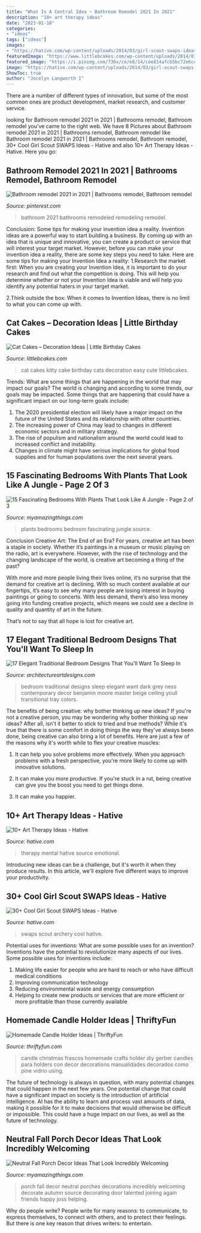 ```yaml
---
title: "What Is A Central Idea ~ Bathroom Remodel 2021 In 2021"
description: "10+ art therapy ideas"
date: "2023-01-18"
categories:
- "ideas"
tags: ["ideas"]
images:
- "https://hative.com/wp-content/uploads/2014/03/girl-scout-swaps-ideas/7-archery-set-girl-scout-swaps.jpg"
featuredImage: "https://www.littlebcakes.com/wp-content/uploads/2014/01/Kitty-Cat-Cakes-760x1024.jpg"
featured_image: "https://i.pinimg.com/736x/ce/e8/14/cee814afcb5bc72e6ce857bffb7d81c3.jpg"
image: "https://hative.com/wp-content/uploads/2014/03/girl-scout-swaps-ideas/7-archery-set-girl-scout-swaps.jpg"
ShowToc: true
author: "Jocelyn Langworth I"
---
```



There are a number of different types of innovation, but some of the most common ones are product development, market research, and customer service.

	

		
looking for Bathroom remodel 2021 in 2021 | Bathrooms remodel, Bathroom remodel you've came to the right web. We have 8 Pictures about Bathroom remodel 2021 in 2021 | Bathrooms remodel, Bathroom remodel like Bathroom remodel 2021 in 2021 | Bathrooms remodel, Bathroom remodel, 30+ Cool Girl Scout SWAPS Ideas - Hative and also 10+ Art Therapy Ideas - Hative. Here you go:
		
    
## Bathroom Remodel 2021 In 2021 | Bathrooms Remodel, Bathroom Remodel

<img loading=lazy src="https://i.pinimg.com/736x/ce/e8/14/cee814afcb5bc72e6ce857bffb7d81c3.jpg" onerror="this.onerror=null;this.src='https://tse3.mm.bing.net/th?id=OIP.KF3q0eleE-C6ofzmqbdESgHaJ3&amp;pid=15.1';" alt="Bathroom remodel 2021 in 2021 | Bathrooms remodel, Bathroom remodel">

_Source: pinterest.com_

>bathroom 2021 bathrooms remodeled remodeling remodel. 

	

Conclusion: Some tips for making your invention idea a reality.
Invention ideas are a powerful way to start building a business. By coming up with an idea that is unique and innovative, you can create a product or service that will interest your target market. However, before you can make your invention idea a reality, there are some key steps you need to take. Here are some tips for making your Invention Idea a reality:
1.Research the market first: When you are creating your Invention Idea, it is important to do your research and find out what the competition is doing. This will help you determine whether or not your Invention Idea is viable and will help you identify any potential haters in your target market.

2.Think outside the box: When it comes to Invention Ideas, there is no limit to what you can come up with.

    
## Cat Cakes – Decoration Ideas | Little Birthday Cakes

<img loading=lazy src="https://www.littlebcakes.com/wp-content/uploads/2014/01/Kitty-Cat-Cakes-760x1024.jpg" onerror="this.onerror=null;this.src='https://tse4.mm.bing.net/th?id=OIP.l4KHsdZxZ2VTkj9qHqOFnwHaJ-&amp;pid=15.1';" alt="Cat Cakes – Decoration Ideas | Little Birthday Cakes">

_Source: littlebcakes.com_

>cat cakes kitty cake birthday cats decoration easy cute littlebcakes. 

	

Trends: What are some things that are happening in the world that may impact our goals?
The world is changing and according to some trends, our goals may be impacted. Some things that are happening that could have a significant impact on our long-term goals include:
1. The 2020 presidential election will likely have a major impact on the future of the United States and its relationship with other countries.
2. The increasing power of China may lead to changes in different economic sectors and in military strategy.
3. The rise of populism and nationalism around the world could lead to increased conflict and instability.
4. Changes in climate might have serious implications for global food supplies and for human populations over the next several years.

    
## 15 Fascinating Bedrooms With Plants That Look Like A Jungle - Page 2 Of 3

<img loading=lazy src="https://myamazingthings.com/wp-content/uploads/2018/01/bedroom-plants-10-.jpg" onerror="this.onerror=null;this.src='https://tse1.mm.bing.net/th?id=OIP.HIBqU7MAA31_OlNMjT20qAHaLH&amp;pid=15.1';" alt="15 Fascinating Bedrooms With Plants That Look Like A Jungle - Page 2 of 3">

_Source: myamazingthings.com_

>plants bedrooms bedroom fascinating jungle source. 

	

Conclusion
Creative Art: The End of an Era?
For years, creative art has been a staple in society. Whether it’s paintings in a museum or music playing on the radio, art is everywhere. However, with the rise of technology and the changing landscape of the world, is creative art becoming a thing of the past?

With more and more people living their lives online, it’s no surprise that the demand for creative art is declining. With so much content available at our fingertips, it’s easy to see why many people are losing interest in buying paintings or going to concerts. With less demand, there’s also less money going into funding creative projects, which means we could see a decline in quality and quantity of art in the future.

That’s not to say that all hope is lost for creative art.

    
## 17 Elegant Traditional Bedroom Designs That You&#039;ll Want To Sleep In

<img loading=lazy src="http://www.architectureartdesigns.com/wp-content/uploads/2015/07/17-Elegant-Traditional-Bedroom-Designs-That-Youll-Want-To-Sleep-In-13.jpg" onerror="this.onerror=null;this.src='https://tse3.mm.bing.net/th?id=OIP.db1g_f9mdgvRsgb6ekQdcQAAAA&amp;pid=15.1';" alt="17 Elegant Traditional Bedroom Designs That You&#039;ll Want To Sleep In">

_Source: architectureartdesigns.com_

>bedroom traditional designs sleep elegant want dark grey ness contemporary decor benjamin moore master beige ceiling youll transitional tray colors. 

	

The benefits of being creative: why bother thinking up new ideas?
If you're not a creative person, you may be wondering why bother thinking up new ideas? After all, isn't it better to stick to tried and true methods? While it's true that there is some comfort in doing things the way they've always been done, being creative can also bring a lot of benefits. Here are just a few of the reasons why it's worth while to flex your creative muscles:
1. It can help you solve problems more effectively. When you approach problems with a fresh perspective, you're more likely to come up with innovative solutions.

2. It can make you more productive. If you're stuck in a rut, being creative can give you the boost you need to get things done.

3. It can make you happier.

    
## 10+ Art Therapy Ideas - Hative

<img loading=lazy src="https://hative.com/wp-content/uploads/2014/05/art-therapy-ideas/12-art-therapy-ideas.jpg" onerror="this.onerror=null;this.src='https://tse1.mm.bing.net/th?id=OIP.7hIxjGXegd7aaFnlzaj2qAAAAA&amp;pid=15.1';" alt="10+ Art Therapy Ideas - Hative">

_Source: hative.com_

>therapy mental hative source emotional. 

	

Introducing new ideas can be a challenge, but it's worth it when they produce results. In this article, we'll explore five different ways to improve your productivity.

    
## 30+ Cool Girl Scout SWAPS Ideas - Hative

<img loading=lazy src="https://hative.com/wp-content/uploads/2014/03/girl-scout-swaps-ideas/7-archery-set-girl-scout-swaps.jpg" onerror="this.onerror=null;this.src='https://tse2.mm.bing.net/th?id=OIP.2liiZ2F1dJ8qdnWJQH0XkwHaJ4&amp;pid=15.1';" alt="30+ Cool Girl Scout SWAPS Ideas - Hative">

_Source: hative.com_

>swaps scout archery cool hative. 

	

Potential uses for inventions: What are some possible uses for an invention?
Inventions have the potential to revolutionize many aspects of our lives. Some possible uses for inventions include: 
1. Making life easier for people who are hard to reach or who have difficult medical conditions 
2. Improving communication technology 
3. Reducing environmental waste and energy consumption 
4. Helping to create new products or services that are more efficient or more profitable than those currently available 

    
## Homemade Candle Holder Ideas | ThriftyFun

<img loading=lazy src="https://img.thrfun.com/img/084/024/homemade_candle_holder_l1.jpg" onerror="this.onerror=null;this.src='https://tse1.mm.bing.net/th?id=OIP.oSy1_AG0kDM7EgYZonwYcwHaLW&amp;pid=15.1';" alt="Homemade Candle Holder Ideas | ThriftyFun">

_Source: thriftyfun.com_

>candle christmas frascos homemade crafts holder diy gerber candles para holders con decor decorations manualidades decorados como pine vidrio using. 

	

The future of technology is always in question, with many potential changes that could happen in the next few years. One potential change that could have a significant impact on society is the introduction of artificial intelligence. AI has the ability to learn and process vast amounts of data, making it possible for it to make decisions that would otherwise be difficult or impossible. This could have a huge impact on our lives, as well as the future of technology.

    
## Neutral Fall Porch Decor Ideas That Look Incredibly Welcoming

<img loading=lazy src="http://myamazingthings.com/wp-content/uploads/2017/10/fall-porch-5.jpg" onerror="this.onerror=null;this.src='https://tse3.mm.bing.net/th?id=OIP.I-TjcpsRypp6Fr2pCDpcPgHaLH&amp;pid=15.1';" alt="Neutral Fall Porch Decor Ideas That Look Incredibly Welcoming">

_Source: myamazingthings.com_

>porch fall decor neutral porches decorations incredibly welcoming decorate autumn source decorating door talented joining again friends happy joss helping. 

	

Why do people write?
People write for many reasons: to communicate, to express themselves, to connect with others, and to protect their feelings. But there is one key reason that drives writers: to entertain.

